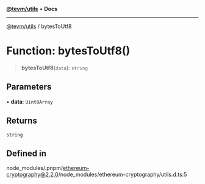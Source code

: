 [**@tevm/utils**](../README.md) • **Docs**

***

[@tevm/utils](../globals.md) / bytesToUtf8

# Function: bytesToUtf8()

> **bytesToUtf8**(`data`): `string`

## Parameters

• **data**: `Uint8Array`

## Returns

`string`

## Defined in

node\_modules/.pnpm/ethereum-cryptography@2.2.0/node\_modules/ethereum-cryptography/utils.d.ts:5
